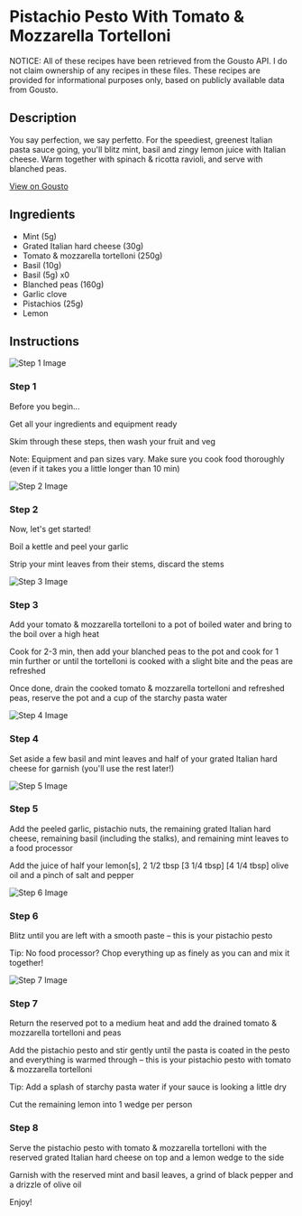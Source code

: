 # Pistachio Pesto With Tomato & Mozzarella Tortelloni

NOTICE: All of these recipes have been retrieved from the Gousto API. I do not claim ownership of any recipes in these files. These recipes are provided for informational purposes only, based on publicly available data from Gousto.

## Description

You say perfection, we say perfetto. For the speediest, greenest Italian pasta sauce going, you'll blitz mint, basil and zingy lemon juice with Italian cheese. Warm together with spinach & ricotta ravioli, and serve with blanched peas.
 

[View on Gousto](https://www.gousto.co.uk/recipes/cookbook/pistachio-pesto-with-tomato-mozzarella-tortelloni)

## Ingredients

- Mint (5g)
- Grated Italian hard cheese (30g)
- Tomato & mozzarella tortelloni (250g)
- Basil (10g)
- Basil (5g) x0
- Blanched peas (160g)
- Garlic clove
- Pistachios (25g)
- Lemon

## Instructions

![Step 1 Image](https://production-media.gousto.co.uk/cms/recipe-step-image/Admin-10mm-Step-1-1644329976632-x200.jpg)

### Step 1

Before you begin...

Get all your ingredients and equipment ready

Skim through these steps, then wash your fruit and veg

Note: Equipment and pan sizes vary. Make sure you cook food thoroughly (even if it takes you a little longer than 10 min)

![Step 2 Image](https://production-media.gousto.co.uk/cms/recipe-step-image/step-2-copy-1717409400501-x200.jpg)

### Step 2

Now, let's get started!

Boil a kettle and peel your garlic

Strip your mint leaves from their stems, discard the stems

![Step 3 Image](https://production-media.gousto.co.uk/cms/recipe-step-image/step-3-1644330015251-x200.jpg)

### Step 3

Add your tomato & mozzarella tortelloni to a pot of boiled water and bring to the boil over a high heat

Cook for 2-3 min, then add your blanched peas to the pot and cook for 1 min further or until the tortelloni is cooked with a slight bite and the peas are refreshed

Once done, drain the cooked tomato & mozzarella tortelloni and refreshed peas, reserve the pot and a cup of the starchy pasta water

![Step 4 Image](https://production-media.gousto.co.uk/cms/recipe-step-image/step-4-1644330026521-x200.jpg)

### Step 4

Set aside a few basil and mint leaves and half of your grated Italian hard cheese for garnish (you'll use the rest later!)

![Step 5 Image](https://production-media.gousto.co.uk/cms/recipe-step-image/step-5-1644330040644-x200.jpg)

### Step 5

Add the peeled garlic, pistachio nuts, the remaining grated Italian hard cheese, remaining basil (including the stalks), and remaining mint leaves to a food processor

Add the juice of half your lemon[s], 2 1/2 tbsp <span class="text-purple">[3 1/4 tbsp]</span> <span class="text-danger">[4 1/4 tbsp] </span>olive oil and a pinch of salt and pepper

![Step 6 Image](https://production-media.gousto.co.uk/cms/recipe-step-image/step-6-1644330047490-x200.jpg)

### Step 6

Blitz until you are left with a smooth paste – this is your pistachio pesto

Tip: No food processor? Chop everything up as finely as you can and mix it together!

![Step 7 Image](https://production-media.gousto.co.uk/cms/recipe-step-image/step-7-1644330059894-x200.jpg)

### Step 7

Return the reserved pot to a medium heat and add the drained tomato & mozzarella tortelloni and peas

Add the pistachio pesto and stir gently until the pasta is coated in the pesto and everything is warmed through – this is your pistachio pesto with tomato & mozzarella tortelloni

Tip: Add a splash of starchy pasta water if your sauce is looking a little dry

Cut the remaining lemon into 1 wedge per person

### Step 8

Serve the pistachio pesto with tomato & mozzarella tortelloni with the reserved grated Italian hard cheese on top and a lemon wedge to the side

Garnish with the reserved mint and basil leaves, a grind of black pepper and a drizzle of olive oil

Enjoy!

